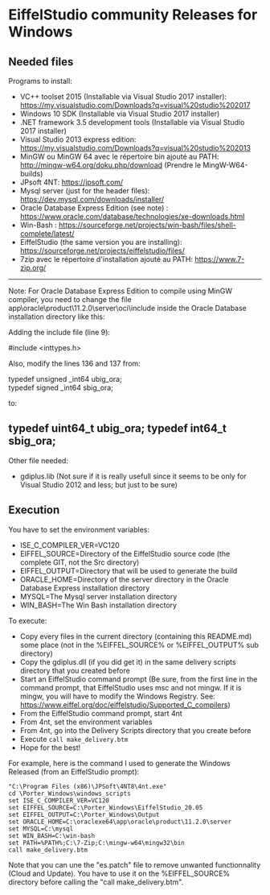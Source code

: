 EiffelStudio community Releases for Windows
===========================================

Needed files
------------

Programs to install:

- VC++ toolset 2015 (Installable via Visual Studio 2017 installer): https://my.visualstudio.com/Downloads?q=visual%20studio%202017
- Windows 10 SDK (Installable via Visual Studio 2017 installer)
- .NET framework 3.5 development tools (Installable via Visual Studio 2017 installer)
- Visual Studio 2013 express edition: https://my.visualstudio.com/Downloads?q=visual%20studio%202013
- MinGW ou MinGW 64 avec le répertoire bin ajouté au PATH: http://mingw-w64.org/doku.php/download (Prendre le MingW-W64-builds)
- JPsoft 4NT: https://jpsoft.com/
- Mysql server (just for the header files): https://dev.mysql.com/downloads/installer/
- Oracle Database Express Edition (see note) : https://www.oracle.com/database/technologies/xe-downloads.html
- Win-Bash : https://sourceforge.net/projects/win-bash/files/shell-complete/latest/
- EiffelStudio (the same version you are installing): https://sourceforge.net/projects/eiffelstudio/files/
- 7zip avec le répertoire d'installation ajouté au PATH: https://www.7-zip.org/

----------------------------------------------------------------------------------------------------------
Note: For Oracle Database Express Edition to compile using MinGW compiler, you need to change the file
app\oracle\product\11.2.0\server\oci\include inside the Oracle Database installation directory like this:

Adding the include file (line 9):

#include <inttypes.h>

Also, modify the lines 136 and 137 from:

typedef unsigned _int64 ubig_ora;     
typedef   signed _int64 sbig_ora; 

to:

typedef uint64_t ubig_ora;
typedef int64_t sbig_ora;
----------------------------------------------------------------------------------------------------------

Other file needed:

- gdiplus.lib (Not sure if it is really usefull since it seems to be only for Visual Studio 2012 and less; but just to be sure)

Execution
---------

You have to set the environment variables:

- ISE_C_COMPILER_VER=VC120
- EIFFEL_SOURCE=Directory of the EiffelStudio source code (the complete GIT, not the Src directory)
- EIFFEL_OUTPUT=Directory that will be used to generate the build
- ORACLE_HOME=Directory of the server directory in the Oracle Database Express installation directory
- MYSQL=The Mysql server installation directory
- WIN_BASH=The Win Bash installation directory

To execute:

- Copy every files in the current directory (containing this README.md) some place (not in the %EIFFEL_SOURCE% or %EIFFEL_OUTPUT% sub directory)
- Copy the gdiplus.dll (if you did get it) in the same delivery scripts directory that you created before
- Start an EiffelStudio command prompt (Be sure, from the first line in the command prompt, that EiffelStudio uses msc and not mingw. If it is mingw, you will have to modify the Windows Registry. See: https://www.eiffel.org/doc/eiffelstudio/Supported_C_compilers)
- From the EiffelStudio command prompt, start 4nt
- From 4nt, set the environment variables
- From 4nt, go into the Delivery Scripts directory that you create before
- Execute `call make_delivery.btm`
- Hope for the best!

For example, here is the command I used to generate the Windows Released (from an EiffelStudio prompt):

```dos
"C:\Program Files (x86)\JPSoft\4NT8\4nt.exe"
cd \Porter_Windows\windows_scripts
set ISE_C_COMPILER_VER=VC120
set EIFFEL_SOURCE=C:\Porter_Windows\EiffelStudio_20.05
set EIFFEL_OUTPUT=C:\Porter_Windows\Output
set ORACLE_HOME=C:\oraclexe64\app\oracle\product\11.2.0\server
set MYSQL=C:\mysql
set WIN_BASH=C:\win-bash
set PATH=%PATH%;C:\7-Zip;C:\mingw-w64\mingw32\bin
call make_delivery.btm
```

Note that you can une the "es.patch" file to remove unwanted functionnality
(Cloud and Update). You have to use it on the %EIFFEL_SOURCE% directory
before calling the "call make_delivery.btm".
